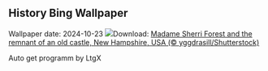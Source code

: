 ## History Bing Wallpaper
Wallpaper date: 2024-10-23
![](https://www.bing.com/th?id=OHR.MadameSherriCastle_EN-GB1499930962_UHD.jpg&w=1000)Download: [Madame Sherri Forest and the remnant of an old castle, New Hampshire, USA (© yggdrasill/Shutterstock)](https://www.bing.com/th?id=OHR.MadameSherriCastle_EN-GB1499930962_UHD.jpg)

Auto get programm by LtgX
